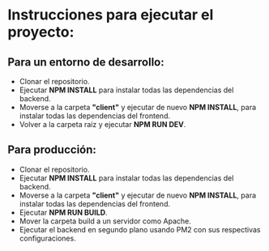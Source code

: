 # Instrucciones para ejecutar el proyecto:
## Para un entorno de  desarrollo:
- Clonar el repositorio.
- Ejecutar **NPM INSTALL** para instalar todas las dependencias del backend.
- Moverse a la carpeta **"client"** y ejecutar de nuevo **NPM INSTALL**, para instalar todas las dependencias del frontend.
- Volver a la carpeta raíz y ejecutar **NPM RUN DEV**.

## Para producción:
- Clonar el repositorio.
- Ejecutar **NPM INSTALL** para instalar todas las dependencias del backend.
- Moverse a la carpeta **"client"** y ejecutar de nuevo **NPM INSTALL**, para instalar todas las dependencias del frontend.
- Ejecutar **NPM RUN BUILD**.
- Mover la carpeta build a un servidor como Apache.
- Ejecutar el backend en segundo plano usando PM2 con sus respectivas configuraciones.